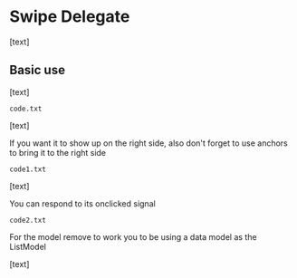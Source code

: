 # Swipe Delegate

[text]

## Basic use

[text]

`code.txt`

[text]

If you want it to show up on the right side, also don't forget to use anchors to bring it to the right side

`code1.txt`

[text]

You can respond to its onclicked signal

`code2.txt`

For the model remove to work you to be using a data model as the ListModel

[text]
